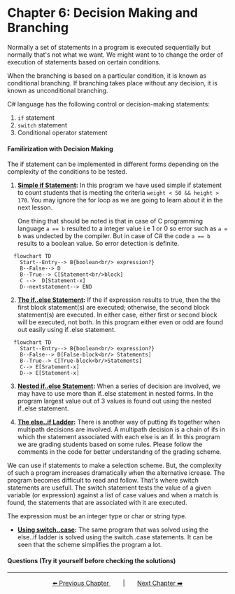 # Chapter 6: Decision Making and Branching

Normally a set of statements in a program is executed sequentially but normally that's not what we want. We might want to to change the order of execution of statements based on certain conditions.

When the branching is based on a particular condition, it is known as conditional branching. If branching takes place without any decision, it is known as unconditional branching.

C# language has the following control or decision-making statements:
1. `if` statement
2. `switch` statement
3. Conditional operator statement

#### **Familirization with Decision Making**
The if statement can be implemented in different forms depending on the complexity of the conditions to be tested.
1. **[Simple if Statement](./Practice/Program1.cs):** In this program we have used simple if statement to count students that is meeting the criteria `weight < 50 && height > 170`. You may ignore the for loop as we are going to learn about it in the next lesson.

   One thing that should be noted is that in case of C programming language `a == b` resulted to a integer value i.e 1 or 0 so error such as `a = b` was undected by the compiler. But in case of C# the code `a == b` results to a boolean value. So error detection is definite.

   <!--TODO: Add flowchart -->

```mermaid
  flowchart TD
    Start--Entry--> B{boolean<br/> expression?}
    B--False--> D
    B--True--> C[Statement<br/>block]
    C -->  D[Statement-x]
    D--nextstatement--> END
```

2. **[The if..else Statement](./Practice/Program2.cs):** If the if expression results to true, then the the first block statement(s) are executed; otherwise, the second block statement(s) are executed. In either case, either first or second block will be executed, not both. In this program either even or odd are found out easily using if..else statement.

<!--TODO: Add flowchart -->

```mermaid
  flowchart TD
    Start--Entry--> B{boolean<br/> expression?}
    B--False--> D[False-block<br/> Statements]
    B--True--> C[True-block<br/>Statements]
    C--> E[Sratement-x]
    D--> E[Statement-x]
```

3. **[Nested if..else Statement](./Practice/Program3.cs):** When a series of decision are involved, we may have to use more than if..else statement in nested forms. In the program largest value out of 3 values is found out using the nested if..else statement.

<!--TODO: Add flowchart -->

4. **[The else..if Ladder](./Practice/Program4.cs):** There is another way of putting ifs together when multipath decisions are involved. A multipath decision is a chain of ifs in which the statement associated with each else is an if. In this program we are grading students based on some rules. Please follow the comments in the code for better understandng of the grading scheme.

<!--TODO: Add flowchart -->

We can use if statements to make a selection scheme. But, the complexity of such a program increases dramatically when the alternative icrease. The program becomes difficult to read and follow. That's where switch statements are usefull. The switch statement tests the value of a given variable (or expression) against a list of case values and when a match is found, the statements that are associated with it are executed.

The expression must be an integer type or char or string type.
- **[Using switch..case](./Practice/Program5.cs):** The same program that was solved using the else..if ladder is solved using the switch..case statements. It can be seen that the scheme simplifies the program a lot.

  <!--TODO: Add flowchart -->

#### **Questions (Try it yourself before checking the solutions)**
<!--TODO Add Question no 6.9 here -->

---
<p align="center"><a href="../Chapter_4/">⬅️ Previous Chapter </a>&emsp;&emsp;|&emsp;&emsp;<a  href="../Chapter_7/">Next Chapter ➡️</a></p>